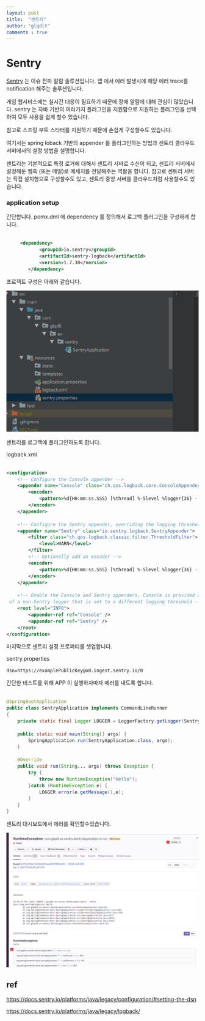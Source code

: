 ```yaml
---
layout: post
title:  "센트리"
author: "glqdlt"
comments : true
---
```


# Sentry

[Sentry](https://sentry.io/welcome/) 는 이슈 전파 알람 솔루션입니다. 앱 에서 에러 발생시에 해당 에러 trace를 notification 해주는 솔루션입니다.

게임 웹서비스에는 실시간 대응이 필요하기 때문에 장애 알람에 대해 관심이 많았습니다. sentry 는 자바 기반의 여러가지 플러그인을 지원함으로 지원하는 플러그인을 선택하여 모두 사용을 쉽게 할수 있습니다.

참고로 스프링 부트 스타터를 지원하기 때문에 손쉽게 구성할수도 있습니다.

여기서는 spring loback 기반의 appender 를 플러그인하는 방법과 센트리 클라우드 서버에서의 설정 방법을 설명합니다.


센트리는 기본적으로 특정 로거에 대해서 센트리 서버로 수신이 되고, 센트리 서버에서 설정해둔 웹훅 (또는 메일)로 메세지를 전달해주는 역활을 합니다. 참고로 센트리 서버는 직접 설치형으로 구성할수도 있고, 센트리 중앙 서버를 클라우드처럼 사용할수도 있습니다.
 

### application setup


간단합니다. pomx.dml 에 dependency 를 정의해서 로그백 플러그인을 구성하게 합니다.

```xml

     <dependency>
            <groupId>io.sentry</groupId>
            <artifactId>sentry-logback</artifactId>
            <version>1.7.30</version>
        </dependency>

```

프로젝트 구성은 아래와 같습니다.

![](images/f5bb6436.png) 

센트리를 로그백에 플러그인하도록 합니다.

logback.xml
```xml

<configuration>
    <!-- Configure the Console appender -->
    <appender name="Console" class="ch.qos.logback.core.ConsoleAppender">
        <encoder>
            <pattern>%d{HH:mm:ss.SSS} [%thread] %-5level %logger{36} - %msg%n</pattern>
        </encoder>
    </appender>

    <!-- Configure the Sentry appender, overriding the logging threshold to the WARN level -->
    <appender name="Sentry" class="io.sentry.logback.SentryAppender">
        <filter class="ch.qos.logback.classic.filter.ThresholdFilter">
            <level>WARN</level>
        </filter>
        <!-- Optionally add an encoder -->
        <encoder>
            <pattern>%d{HH:mm:ss.SSS} [%thread] %-5level %logger{36} - %msg%n</pattern>
        </encoder>
    </appender>

    <!-- Enable the Console and Sentry appenders, Console is provided as an example
 of a non-Sentry logger that is set to a different logging threshold -->
    <root level="INFO">
        <appender-ref ref="Console" />
        <appender-ref ref="Sentry" />
    </root>
</configuration>

```

마지막으로 센트리 설정 프로퍼티를 셋업합니다.

sentry.properties
```properties
dsn=https://examplePublicKey@o0.ingest.sentry.io/0
```


간단한 테스트를 위해 APP 이 실행하자마자 에러를 내도록 합니다.

```java

@SpringBootApplication
public class SentryApplication implements CommandLineRunner
{
    private static final Logger LOGGER = LoggerFactory.getLogger(SentryApplication.class);

    public static void main(String[] args) {
        SpringApplication.run(SentryApplication.class, args);
    }

    @Override
    public void run(String... args) throws Exception {
        try {
            throw new RuntimeException("Hello");
        }catch (RuntimeException e) {
            LOGGER.error(e.getMessage(),e);
        }
    }
}

```

센트리 대시보드에서 에러를 확인할수있습니다.

![](images/49755481.png)

## ref

https://docs.sentry.io/platforms/java/legacy/configuration/#setting-the-dsn

https://docs.sentry.io/platforms/java/legacy/logback/